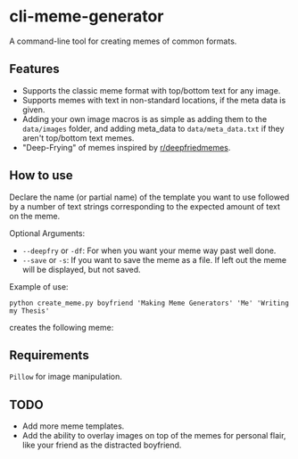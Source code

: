 # cli-meme-generator
A command-line tool for creating memes of common formats.  

## Features
* Supports the classic meme format with top/bottom text for any image.
* Supports memes with text in non-standard locations, if the meta data is given.
* Adding your own image macros is as simple as adding them to the `data/images` folder, and adding meta_data to `data/meta_data.txt` if they aren't top/bottom text memes.
* "Deep-Frying" of memes inspired by [r/deepfriedmemes](https://www.reddit.com/r/DeepFriedMemes/).

## How to use
Declare the name (or partial name) of the template you want to use followed by a number of text strings corresponding to the expected amount of text on the meme.

Optional Arguments:
* `--deepfry` or `-df`: For when you want your meme way past well done.
* `--save` or `-s`: If you want to save the meme as a file. If left out the meme will be displayed, but not saved.

Example of use:
```
python create_meme.py boyfriend 'Making Meme Generators' 'Me' 'Writing my Thesis'
```
creates the following meme:  


## Requirements  
`Pillow` for image manipulation.

## TODO
* Add more meme templates.
* Add the ability to overlay images on top of the memes for personal flair, like your friend as the distracted boyfriend.
